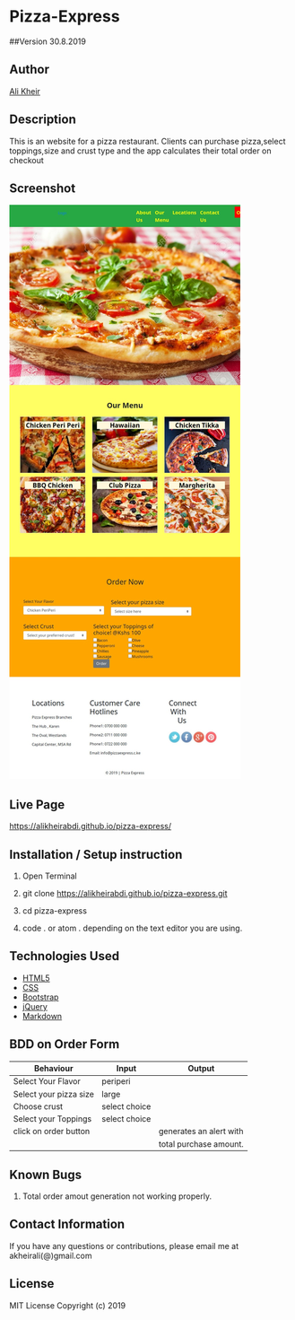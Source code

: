 # Pizza-Express

##Version
30.8.2019

## Author 
[Ali Kheir](https://github.com/AliKheirAbdi) 
## Description
This is an website for a pizza restaurant. Clients can purchase pizza,select toppings,size and crust type
and the app calculates their total order on checkout
## Screenshot
![alt text](https://github.com/AliKheirAbdi/pizza-express/blob/master/screenshot.jpeg)

## Live Page
https://alikheirabdi.github.io/pizza-express/

## Installation / Setup instruction
1. Open Terminal

2. git clone https://alikheirabdi.github.io/pizza-express.git

3. cd pizza-express

4. code . or atom . depending on the text editor you are using.

## Technologies Used
* [HTML5](https://developer.mozilla.org/en-US/docs/Web/Guide/HTML/HTML5)
* [CSS](https://developer.mozilla.org/en-US/docs/Web/CSS#targetText=Cascading%20Style%20Sheets%20(CSS)%20is,speech%2C%20or%20on%20other%20media.)
* [Bootstrap](https://getbootstrap.com)
* [jQuery](https://jquery.com/)
* [Markdown](https://www.markdownguide.org/)

## BDD on Order Form
| Behaviour                 | Input           | Output                     |
|---------------------------|-----------------|----------------------------|
| Select Your Flavor        | periperi        |                            |  
| Select your pizza size    | large           |                            |   
| Choose crust              | select choice   |                            |
| Select your Toppings      | select choice   |                            |
| click on order button     |                 |generates an alert with     |
|                           |                 | total purchase amount.     |                         
  

## Known Bugs
1. Total order amout generation not working properly.

## Contact Information
If you have any questions or contributions, please email me at akheirali(@)gmail.com

## License
MIT License
Copyright (c) 2019 
